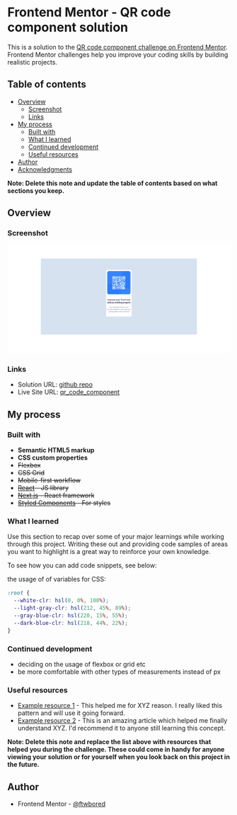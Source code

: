 # Frontend Mentor - QR code component solution

This is a solution to the [QR code component challenge on Frontend Mentor](https://www.frontendmentor.io/challenges/qr-code-component-iux_sIO_H). Frontend Mentor challenges help you improve your coding skills by building realistic projects.

## Table of contents

- [Overview](#overview)
  - [Screenshot](#screenshot)
  - [Links](#links)
- [My process](#my-process)
  - [Built with](#built-with)
  - [What I learned](#what-i-learned)
  - [Continued development](#continued-development)
  - [Useful resources](#useful-resources)
- [Author](#author)
- [Acknowledgments](#acknowledgments)

**Note: Delete this note and update the table of contents based on what sections you keep.**

## Overview

### Screenshot

![](./solution.png)

### Links

- Solution URL: [github repo](https://github.com/ftwbored/qr_code_component)
- Live Site URL: [qr_code_component](https://ftwbored.github.io/qr_code_component/)

## My process

### Built with

- **Semantic HTML5 markup**
- **CSS custom properties**
- ~~Flexbox~~
- ~~CSS Grid~~
- ~~Mobile-first workflow~~
- ~~[React](https://reactjs.org/) - JS library~~
- ~~[Next.js](https://nextjs.org/) - React framework~~
- ~~[Styled Components](https://styled-components.com/) - For styles~~

### What I learned

Use this section to recap over some of your major learnings while working through this project. Writing these out and providing code samples of areas you want to highlight is a great way to reinforce your own knowledge.

To see how you can add code snippets, see below:

the usage of of variables for CSS:

```css
:root {
  --white-clr: hsl(0, 0%, 100%);
  --light-gray-clr: hsl(212, 45%, 89%);
  --gray-blue-clr: hsl(220, 15%, 55%);
  --dark-blue-clr: hsl(218, 44%, 22%);
}
```

### Continued development

- deciding on the usage of flexbox or grid etc
- be more comfortable with other types of measurements instead of px

### Useful resources

- [Example resource 1](https://www.example.com) - This helped me for XYZ reason. I really liked this pattern and will use it going forward.
- [Example resource 2](https://www.example.com) - This is an amazing article which helped me finally understand XYZ. I'd recommend it to anyone still learning this concept.

**Note: Delete this note and replace the list above with resources that helped you during the challenge. These could come in handy for anyone viewing your solution or for yourself when you look back on this project in the future.**

## Author

- Frontend Mentor - [@ftwbored](https://www.frontendmentor.io/profile/ftwbored)

